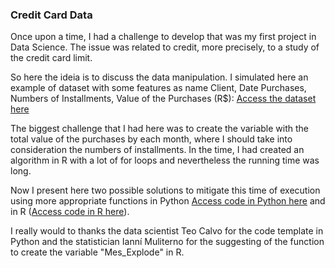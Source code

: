 ### Credit Card Data

Once upon a time, I had a challenge to develop that was my first project in Data Science. The issue was related to credit, more precisely, to a study of the credit card limit.

So here the ideia is to discuss the data manipulation. I simulated here an example of dataset with some features as name Client, Date Purchases, Numbers of Installments, Value of the Purchases (R$): [Access the dataset here](https://github.com/mfigueiro/Credit-Card-Data/blob/master/Dados.csv)

The biggest challenge that I had here was to create the variable with the total value of the purchases by each month, where I should take into consideration the numbers of installments. In the time, I had created an algorithm in R with a lot of for loops and nevertheless the running time was long.

Now I present here two possible solutions to mitigate this time of execution using more appropriate functions in Python [Access code in Python here](https://github.com/mfigueiro/Credit-Card-Data/blob/master/TemplatePython.ipynb) and in R ([Access code in R here](https://github.com/mfigueiro/Credit-Card-Data/blob/master/Rtemplate.R)).

I really would to thanks the data scientist Teo Calvo for the code template in Python and the statistician Ianní Muliterno for the suggesting of the function to create the variable "Mes_Explode" in R. 
